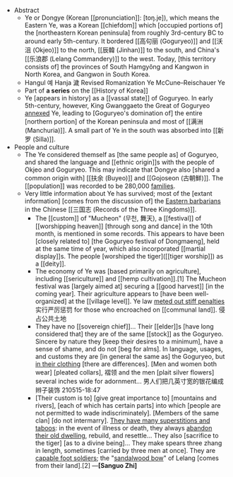 - Abstract
    - Ye or Dongye (Korean [[pronunciation]]: [toŋ.je]), which means the Eastern Ye, was a Korean [[chiefdom]] which [occupied portions of] the [northeastern Korean peninsula] from roughly 3rd-century BC to around early 5th-century. It bordered [[高句丽 (Goguryeo)]] and [[沃沮 (Okjeo)]] to the north, [[辰韓 (Jinhan)]] to the south, and China's [[乐浪郡 (Lelang Commandery)]] to the west. Today, [this territory consists of] the provinces of South Hamgyŏng and Kangwon in North Korea, and Gangwon in South Korea.
    - Hangul	예
Hanja	濊
Revised Romanization	Ye
McCune–Reischauer	Ye
    - Part of **a series** on the [[History of Korea]]
    - Ye [appears in history] as a [[vassal state]] of Goguryeo. In early 5th-century, however, King Gwanggaeto the Great of Goguryeo [annexed](((g84jzoO-s))) Ye, leading to [Goguryeo's domination of] the entire [northern portion] of the Korean peninsula and most of [[满洲 (Manchuria)]]. A small part of Ye in the south was absorbed into [[新罗 (Silla)]].
- People and culture
    - The Ye considered themself as [the same people as] of Goguryeo, and shared the language and [[ethnic origin]]s with the people of Okjeo and Goguryeo. This may indicate that Dongye also [shared a common origin with] [[扶余 (Buyeo)]] and [[Gojoseon (古朝鮮)]]. The [[population]] was recorded to be 280,000 [families]([[family]]).
    - Very little information about Ye has survived; most of the [extant information] [comes from the discussion of] the [Eastern barbarians](((hg2XT78TD))) in the Chinese [[三国志 (Records of the Three Kingdoms)]]. 
        - The [[custom]] of "Mucheon" (무천, 舞天), a [[festival]] of [[worshipping heaven]] [through song and dance] in the 10th month, is mentioned in some records. This appears to have been [closely related to] [the Goguryeo festival of Dongmaeng], held at the same time of year, which also incorporated [[martial display]]s. The people [worshiped the tiger]([[tiger worship]]) as a [[deity]].
        - The economy of Ye was [based primarily on agriculture], including [[sericulture]] and [[hemp cultivation]].[1] The Mucheon festival was [largely aimed at] securing a [[good harvest]] [in the coming year]. Their agriculture appears to [have been well-organized] at the [[village level]]. Ye law [meted out stiff penalties]([[penalty]]) 实行严厉惩罚 for those who encroached on [[communal land]]. 侵占公共土地
        - They have no [[sovereign chief]]... Their [[elder]]s [have long considered that] they are of the same [[stock]] as the Goguryeo. Sincere by nature they [keep their desires to a minimum], have a sense of shame, and do not [beg for alms]. In language, usages, and customs they are [in general the same as] the Goguryeo, but [in their clothing]([[clothing]]) [there are differences]. [Men and women both wear] [pleated collars], 褶领 and the men [plait silver flowers] several inches wide for adornment... 男人们把几英寸宽的银花编成辫子装饰 
210515-18:47
        - [Their custom is to] [give great importance to] [mountains and rivers], [each of which has certain parts] into which [people are not permitted to wade indiscriminately]. [Members of the same clan] [do not intermarry]. [They have many superstitions and taboos](((r4NMGO4qH))): in the event of illness or death, they always [abandon their old dwelling](((MCtP97oQc))), rebuild, and resettle... They also [sacrifice to the tiger] [as to a divine being]... They make spears three zhang in length, sometimes [carried by three men at once]. They are [capable foot soldiers](((b4-p6jny_))); the "[sandalwood bow](((X9ku2gWYH)))" of Lelang [comes from their land].[2]
    —__[Sanguo Zhi]__
